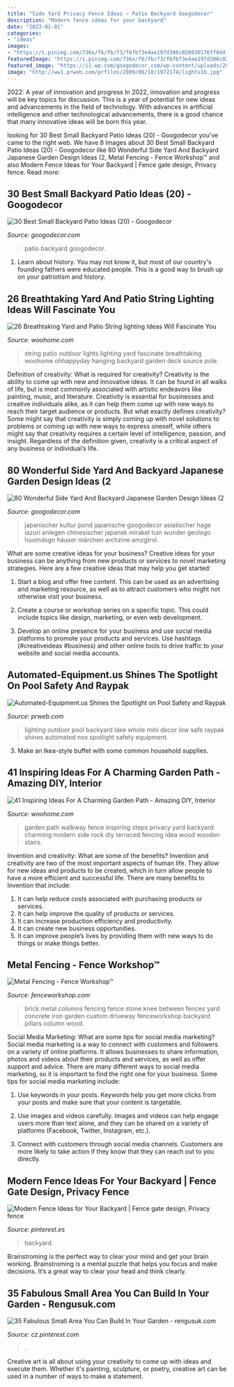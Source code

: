 ```yaml
---
title: "Side Yard Privacy Fence Ideas ~ Patio Backyard Googodecor"
description: "Modern fence ideas for your backyard"
date: "2023-01-01"
categories:
- "ideas"
images:
- "https://i.pinimg.com/736x/f6/fb/f3/f6fbf3e4ae197d306c020830176ff0d4.jpg"
featuredImage: "https://i.pinimg.com/736x/f6/fb/f3/f6fbf3e4ae197d306c020830176ff0d4.jpg"
featured_image: "https://i1.wp.com/googodecor.com/wp-content/uploads/2019/07/30-Best-Small-Backyard-Patio-Ideas-20.jpg?fit=1200%2C1686&amp;ssl=1"
image: "http://ww1.prweb.com/prfiles/2009/08/10/1972174/lights1b.jpg"
---
```



2022: A year of innovation and progress
In 2022, innovation and progress will be key topics for discussion. This is a year of potential for new ideas and advancements in the field of technology. With advances in artificial intelligence and other technological advancements, there is a good chance that many innovative ideas will be born this year.

	

		
looking for 30 Best Small Backyard Patio Ideas (20) - Googodecor you've came to the right web. We have 8 Images about 30 Best Small Backyard Patio Ideas (20) - Googodecor like 80 Wonderful Side Yard And Backyard Japanese Garden Design Ideas (2, Metal Fencing - Fence Workshop™ and also Modern Fence Ideas for Your Backyard | Fence gate design, Privacy fence. Read more:
		
    
## 30 Best Small Backyard Patio Ideas (20) - Googodecor

<img loading=lazy src="https://i1.wp.com/googodecor.com/wp-content/uploads/2019/07/30-Best-Small-Backyard-Patio-Ideas-20.jpg?fit=1200%2C1686&amp;ssl=1" onerror="this.onerror=null;this.src='https://tse2.mm.bing.net/th?id=OIP.v7_jl55kI2aR21aylNErygHaKZ&amp;pid=15.1';" alt="30 Best Small Backyard Patio Ideas (20) - Googodecor">

_Source: googodecor.com_

>patio backyard googodecor. 

	

1) Learn about history. You may not know it, but most of our country's founding fathers were educated people. This is a good way to brush up on your patriotism and history. 

    
## 26 Breathtaking Yard And Patio String Lighting Ideas Will Fascinate You

<img loading=lazy src="http://www.woohome.com/wp-content/uploads/2015/01/patio-outdoor-string-lights-woohome-8.jpg" onerror="this.onerror=null;this.src='https://tse2.mm.bing.net/th?id=OIP.pNvYPBCoDaVGIZnnWO-9uAHaKg&amp;pid=15.1';" alt="26 Breathtaking Yard and Patio String lighting Ideas Will Fascinate You">

_Source: woohome.com_

>string patio outdoor lights lighting yard fascinate breathtaking woohome ohhappyday hanging backyard garden deck source pole. 

	

Definition of creativity: What is required for creativity?
Creativity is the ability to come up with new and innovative ideas. It can be found in all walks of life, but is most commonly associated with artistic endeavors like painting, music, and literature. Creativity is essential for businesses and creative individuals alike, as it can help them come up with new ways to reach their target audience or products. But what exactly defines creativity? Some might say that creativity is simply coming up with novel solutions to problems or coming up with new ways to express oneself, while others might say that creativity requires a certain level of intelligence, passion, and insight. Regardless of the definition given, creativity is a critical aspect of any business or individual’s life.

    
## 80 Wonderful Side Yard And Backyard Japanese Garden Design Ideas (2

<img loading=lazy src="https://i2.wp.com/googodecor.com/wp-content/uploads/2019/01/80-Wonderful-Side-Yard-And-Backyard-Japanese-Garden-Design-Ideas-2.jpg?fit=1200%2C1600&amp;ssl=1" onerror="this.onerror=null;this.src='https://tse2.mm.bing.net/th?id=OIP.a9WolDyBsn5n-c-KjjbD7QHaJ4&amp;pid=15.1';" alt="80 Wonderful Side Yard And Backyard Japanese Garden Design Ideas (2">

_Source: googodecor.com_

>japanischer kultur pond japanische googodecor asiatischer hage iazuri anlegen chinesischer japansk mirakel tuin wunder geologo hoomdsgn häuser märchen archzine amzgtrvl. 

	

What are some creative ideas for your business?
Creative ideas for your business can be anything from new products or services to novel marketing strategies. Here are a few creative ideas that may help you get started:
1. Start a blog and offer free content. This can be used as an advertising and marketing resource, as well as to attract customers who might not otherwise visit your business.

2. Create a course or workshop series on a specific topic. This could include topics like design, marketing, or even web development.

3. Develop an online presence for your business and use social media platforms to promote your products and services. Use hashtags (#creativeideas #business) and other online tools to drive traffic to your website and social media accounts.


    
## Automated-Equipment.us Shines The Spotlight On Pool Safety And Raypak

<img loading=lazy src="http://ww1.prweb.com/prfiles/2009/08/10/1972174/lights1b.jpg" onerror="this.onerror=null;this.src='https://tse2.mm.bing.net/th?id=OIP.J_ztOu_7ZgxrvxPhFgctbgHaE8&amp;pid=15.1';" alt="Automated-Equipment.us Shines the Spotlight on Pool Safety and Raypak">

_Source: prweb.com_

>lighting outdoor pool backyard lake whole mini decor low safe raypak shines automated nox spotlight safety equipment. 

	

3. Make an Ikea-style buffet with some common household supplies.

    
## 41 Inspiring Ideas For A Charming Garden Path - Amazing DIY, Interior

<img loading=lazy src="http://www.woohome.com/wp-content/uploads/2014/07/garden-walkway-ideas-25.jpg" onerror="this.onerror=null;this.src='https://tse1.mm.bing.net/th?id=OIP.oRR_l6VwD8ceQ0Zm2zr-MQHaLH&amp;pid=15.1';" alt="41 Inspiring Ideas For A Charming Garden Path - Amazing DIY, Interior">

_Source: woohome.com_

>garden path walkway fence inspiring steps privacy yard backyard charming modern side rock diy terraced fencing idea wood wooden stairs. 

	

Invention and creativity: What are some of the benefits?
Invention and creativity are two of the most important aspects of human life. They allow for new ideas and products to be created, which in turn allow people to have a more efficient and successful life. There are many benefits to Invention that include: 
1. It can help reduce costs associated with purchasing products or services. 
2. It can help improve the quality of products or services. 
3. It can increase production efficiency and productivity. 
4. It can create new business opportunities. 
5. It can improve people’s lives by providing them with new ways to do things or make things better.

    
## Metal Fencing - Fence Workshop™

<img loading=lazy src="https://fenceworkshop.com/wp-content/uploads/2012/03/custom-metal-fence1.jpg" onerror="this.onerror=null;this.src='https://tse2.mm.bing.net/th?id=OIP.o-W-Rg0ewXJV8h8MG2uckQHaE7&amp;pid=15.1';" alt="Metal Fencing - Fence Workshop™">

_Source: fenceworkshop.com_

>brick metal columns fencing fence stone knee between fences yard concrete iron garden custom driveway fenceworkshop backyard pillars column wood. 

	

Social Media Marketing: What are some tips for social media marketing?
Social media marketing is a way to connect with customers and followers on a variety of online platforms. It allows businesses to share information, photos and videos about their products and services, as well as offer support and advice. There are many different ways to social media marketing, so it is important to find the right one for your business. Some tips for social media marketing include:
1. Use keywords in your posts. Keywords help you get more clicks from your posts and make sure that your content is targetable.

2. Use images and videos carefully. Images and videos can help engage users more than text alone, and they can be shared on a variety of platforms (Facebook, Twitter, Instagram, etc.).

3. Connect with customers through social media channels. Customers are more likely to take action if they know that they can reach out to you directly.

    
## Modern Fence Ideas For Your Backyard | Fence Gate Design, Privacy Fence

<img loading=lazy src="https://i.pinimg.com/736x/10/ed/c2/10edc20eb9c03e19765e7cb030afad0e.jpg" onerror="this.onerror=null;this.src='https://tse2.mm.bing.net/th?id=OIP.pohbScz6-rH8qYQZDlufMwHaLH&amp;pid=15.1';" alt="Modern Fence Ideas for Your Backyard | Fence gate design, Privacy fence">

_Source: pinterest.es_

>backyard. 

	

Brainstroming is the perfect way to clear your mind and get your brain working. Brainstroming is a mental puzzle that helps you focus and make decisions. It’s a great way to clear your head and think clearly.

    
## 35 Fabulous Small Area You Can Build In Your Garden - Rengusuk.com

<img loading=lazy src="https://i.pinimg.com/736x/f6/fb/f3/f6fbf3e4ae197d306c020830176ff0d4.jpg" onerror="this.onerror=null;this.src='https://tse3.mm.bing.net/th?id=OIP.z1QZIGKXKV7QuZv7w6RuGAHaJ5&amp;pid=15.1';" alt="35 Fabulous Small Area You Can Build In Your Garden - rengusuk.com">

_Source: cz.pinterest.com_

>. 

	

Creative art is all about using your creativity to come up with ideas and execute them. Whether it's painting, sculpture, or poetry, creative art can be used in a number of ways to make a statement.

